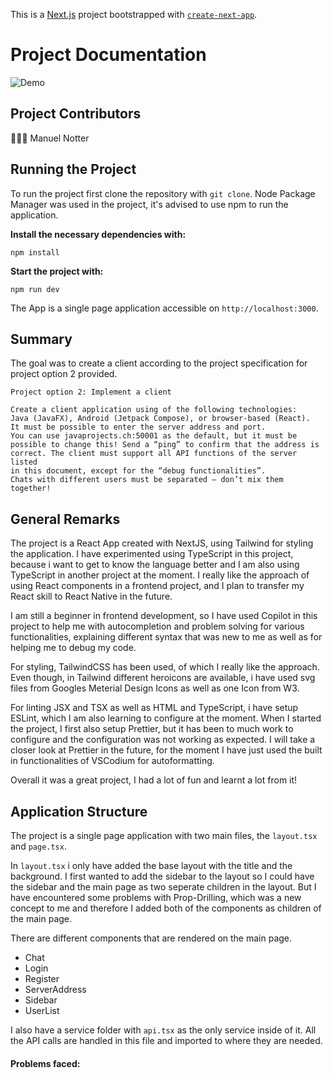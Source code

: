 This is a [Next.js](https://nextjs.org) project bootstrapped with [`create-next-app`](https://nextjs.org/docs/app/api-reference/cli/create-next-app).

# Project Documentation
![Demo](github-media/demo.gif "Demo")
## Project Contributors
👨🏽‍💻 Manuel Notter

## Running the Project

To run the project first clone the repository with `git clone`.
Node Package Manager was used in the project, it's advised to use npm to run the application.

**Install the necessary dependencies with:**
```shell
npm install
```

**Start the project with:**
```shell
npm run dev
```

The App is a single page application accessible on `http://localhost:3000`.

## Summary

The goal was to create a client according to the project specification for project option 2 provided. 

```text
Project option 2: Implement a client

Create a client application using of the following technologies: 
Java (JavaFX), Android (Jetpack Compose), or browser-based (React).
It must be possible to enter the server address and port.
You can use javaprojects.ch:50001 as the default, but it must be 
possible to change this! Send a “ping” to confirm that the address is 
correct. The client must support all API functions of the server listed 
in this document, except for the “debug functionalities”.
Chats with different users must be separated – don’t mix them together!
```

## General Remarks
The project is a React App created with NextJS, using Tailwind for styling the application.
I have experimented using TypeScript in this project, because i want to get to know the language better and I am also using TypeScript in another project at the moment.
I really like the approach of using React components in a frontend project, and I plan to transfer my React skill to React Native in the future.

I am still a beginner in frontend development, so I have used Copilot in this project to help me with autocompletion and problem solving for various functionalities, explaining different syntax that was new to me as well as for helping me to debug my code.

For styling, TailwindCSS has been used, of which I really like the approach.
Even though, in Tailwind different heroicons are available, i have used svg files from Googles Meterial Design Icons as well as one Icon from W3.

For linting JSX and TSX as well as HTML and TypeScript, i have setup ESLint, which I am also learning to configure at the moment. When I started the project, I first also setup Prettier, but it has been to much work to configure and the configuration was not working as expected.
I will take a closer look at Prettier in the future, for the moment I have just used the built in functionalities of VSCodium for autoformatting.

Overall it was a great project, I had a lot of fun and learnt a lot from it!

## Application Structure
The project is a single page application with two main files, the `layout.tsx` and `page.tsx`.

In `layout.tsx` i only have added the base layout with the title and the background. I first wanted to add the sidebar to the layout so I could have the sidebar and the main page as two seperate children in the layout. But I have encountered some problems with Prop-Drilling, which was a new concept to me and therefore I added both of the components as children of the main page.

There are different components that are rendered on the main page.
- Chat
- Login
- Register
- ServerAddress
- Sidebar
- UserList

I also have a service folder with `api.tsx` as the only service inside of it.
All the API calls are handled in this file and imported to where they are needed.

#### Problems faced:
```typescript
```
